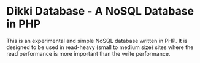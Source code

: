 # Dikki Database - A NoSQL Database in PHP

This is an experimental and simple NoSQL database written in PHP. It is designed to be used in read-heavy (small to medium size) sites where the read performance is more important than the write performance.
